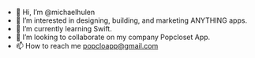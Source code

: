 - 👋 Hi, I’m @michaelhulen
- 👀 I’m interested in designing, building, and marketing ANYTHING apps. 
- 🌱 I’m currently learning Swift. 
- 💞️ I’m looking to collaborate on my company Popcloset App.
- 📫 How to reach me popcloapp@gmail.com

<!---
michaelhulen/michaelhulen is a ✨ special ✨ repository because its `README.md` (this file) appears on your GitHub profile.
You can click the Preview link to take a look at your changes.
--->
